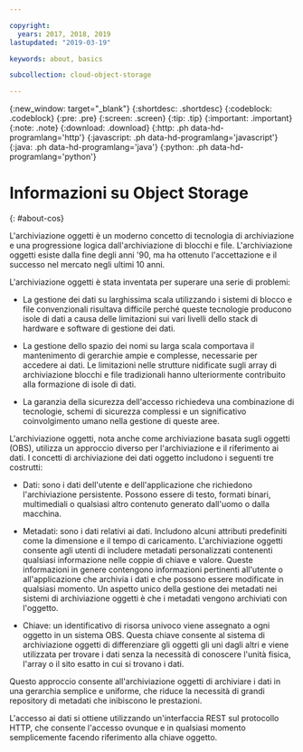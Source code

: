 ```yaml
---

copyright:
  years: 2017, 2018, 2019
lastupdated: "2019-03-19"

keywords: about, basics

subcollection: cloud-object-storage

---
```

{:new_window: target="_blank"}
{:shortdesc: .shortdesc}
{:codeblock: .codeblock}
{:pre: .pre}
{:screen: .screen}
{:tip: .tip}
{:important: .important}
{:note: .note}
{:download: .download} 
{:http: .ph data-hd-programlang='http'} 
{:javascript: .ph data-hd-programlang='javascript'} 
{:java: .ph data-hd-programlang='java'} 
{:python: .ph data-hd-programlang='python'}

# Informazioni su Object Storage
{: #about-cos}

L'archiviazione oggetti è un moderno concetto di tecnologia di archiviazione e una progressione logica dall'archiviazione di blocchi e file. L'archiviazione oggetti esiste dalla fine degli anni '90, ma ha ottenuto l'accettazione e il successo nel mercato negli ultimi 10 anni.

L'archiviazione oggetti è stata inventata per superare una serie di problemi:

*  La gestione dei dati su larghissima scala utilizzando i sistemi di blocco e file convenzionali risultava difficile perché queste tecnologie producono isole di dati a causa delle limitazioni sui vari livelli dello stack di hardware e software di gestione dei dati.

*  La gestione dello spazio dei nomi su larga scala comportava il mantenimento di gerarchie ampie e complesse, necessarie per accedere ai dati. Le limitazioni nelle strutture nidificate sugli array di archiviazione blocchi e file tradizionali hanno ulteriormente contribuito alla formazione di isole di dati.

*  La garanzia della sicurezza dell'accesso richiedeva una combinazione di tecnologie, schemi di sicurezza complessi e un significativo coinvolgimento umano nella gestione di queste aree.

L'archiviazione oggetti, nota anche come archiviazione basata sugli oggetti (OBS), utilizza un approccio diverso per l'archiviazione e il riferimento ai dati. I concetti di archiviazione dei dati oggetto includono i seguenti tre costrutti:

*  Dati: sono i dati dell'utente e dell'applicazione che richiedono l'archiviazione persistente. Possono essere di testo, formati binari, multimediali o qualsiasi altro contenuto generato dall'uomo o dalla macchina.

*  Metadati: sono i dati relativi ai dati. Includono alcuni attributi predefiniti come la dimensione e il tempo di caricamento. L'archiviazione oggetti consente agli utenti di includere metadati personalizzati contenenti qualsiasi informazione nelle coppie di chiave e valore. Queste informazioni in genere contengono informazioni pertinenti all'utente o all'applicazione che archivia i dati e che possono essere modificate in qualsiasi momento. Un aspetto unico della gestione dei metadati nei sistemi di archiviazione oggetti è che i metadati vengono archiviati con l'oggetto.

*  Chiave: un identificativo di risorsa univoco viene assegnato a ogni oggetto in un sistema OBS. Questa chiave consente al sistema di archiviazione oggetti di differenziare gli oggetti gli uni dagli altri e viene utilizzata per trovare i dati senza la necessità di conoscere l'unità fisica, l'array o il sito esatto in cui si trovano i dati.

Questo approccio consente all'archiviazione oggetti di archiviare i dati in una gerarchia semplice e uniforme, che riduce la necessità di
grandi repository di metadati che inibiscono le prestazioni.

L'accesso ai dati si ottiene utilizzando un'interfaccia REST sul protocollo HTTP, che consente l'accesso ovunque e in qualsiasi momento semplicemente facendo riferimento alla chiave oggetto.
